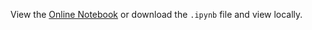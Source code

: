 View the [Online Notebook](http://nbviewer.ipython.org/github/iit-cs429/main/blob/master/lec/lec15/ml.ipynb) or download the `.ipynb` file and view locally.
